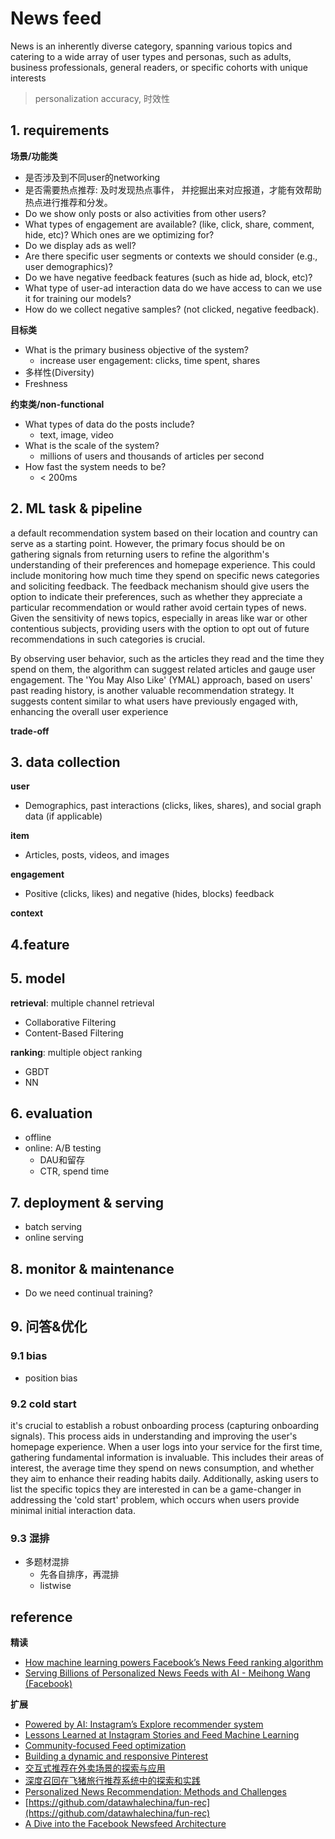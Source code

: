 # News feed

News is an inherently diverse category, spanning various topics and catering to a wide array of user types and personas, such as adults, business professionals, general readers, or specific cohorts with unique interests
> personalization accuracy, 时效性


## 1. requirements

**场景/功能类**
- 是否涉及到不同user的networking
- 是否需要热点推荐: 及时发现热点事件， 并挖掘出来对应报道，才能有效帮助热点进行推荐和分发。
- Do we show only posts or also activities from other users?
- What types of engagement are available? (like, click, share, comment, hide, etc)? Which ones are we optimizing for?
- Do we display ads as well?
- Are there specific user segments or contexts we should consider (e.g., user demographics)?
- Do we have negative feedback features (such as hide ad, block, etc)?
- What type of user-ad interaction data do we have access to can we use it for training our models?
- How do we collect negative samples? (not clicked, negative feedback).


**目标类**
- What is the primary business objective of the system?
  - increase user engagement: clicks, time spent, shares
- 多样性(Diversity)
- Freshness

**约束类/non-functional**
- What types of data do the posts include? 
  - text, image, video
- What is the scale of the system?
  - millions of users and thousands of articles per second
- How fast the system needs to be?
  - < 200ms


## 2. ML task & pipeline

a default recommendation system based on their location and country can serve as a starting point. However, the primary focus should be on gathering signals from returning users to refine the algorithm's understanding of their preferences and homepage experience. This could include monitoring how much time they spend on specific news categories and soliciting feedback. The feedback mechanism should give users the option to indicate their preferences, such as whether they appreciate a particular recommendation or would rather avoid certain types of news. Given the sensitivity of news topics, especially in areas like war or other contentious subjects, providing users with the option to opt out of future recommendations in such categories is crucial.

By observing user behavior, such as the articles they read and the time they spend on them, the algorithm can suggest related articles and gauge user engagement. The 'You May Also Like' (YMAL) approach, based on users' past reading history, is another valuable recommendation strategy. It suggests content similar to what users have previously engaged with, enhancing the overall user experience


**trade-off**


## 3. data collection

**user**
- Demographics, past interactions (clicks, likes, shares), and social graph data (if applicable)

**item**
- Articles, posts, videos, and images

**engagement**
-  Positive (clicks, likes) and negative (hides, blocks) feedback

**context**


## 4.feature



## 5. model

**retrieval**: multiple channel retrieval
- Collaborative Filtering
- Content-Based Filtering

**ranking**: multiple object ranking
- GBDT
- NN


## 6. evaluation
- offline
- online: A/B testing
  - DAU和留存
  - CTR, spend time


## 7. deployment & serving
- batch serving
- online serving


## 8. monitor & maintenance
- Do we need continual training?


## 9. 问答&优化

### 9.1 bias
- position bias


### 9.2 cold start

it's crucial to establish a robust onboarding process (capturing onboarding signals). This process aids in understanding and improving the user's homepage experience.
When a user logs into your service for the first time, gathering fundamental information is invaluable. This includes their areas of interest, the average time they spend on news consumption, and whether they aim to enhance their reading habits daily.
Additionally, asking users to list the specific topics they are interested in can be a game-changer in addressing the 'cold start' problem, which occurs when users provide minimal initial interaction data.


### 9.3 混排
- 多题材混排
  - 先各自排序，再混排
  - listwise


## reference
**精读**
- [How machine learning powers Facebook’s News Feed ranking algorithm](https://engineering.fb.com/2021/01/26/ml-applications/news-feed-ranking/)
- [Serving Billions of Personalized News Feeds with AI - Meihong Wang (Facebook)](https://www.youtube.com/watch?v=wcVJZwO_py0&t=80s)

**扩展**
- [Powered by AI: Instagram’s Explore recommender system](https://ai.meta.com/blog/powered-by-ai-instagrams-explore-recommender-system/)
- [Lessons Learned at Instagram Stories and Feed Machine Learning](https://instagram-engineering.com/lessons-learned-at-instagram-stories-and-feed-machine-learning-54f3aaa09e56)
- [Community-focused Feed optimization](https://engineering.linkedin.com/blog/2019/06/community-focused-feed-optimization)
- [Building a dynamic and responsive Pinterest](https://medium.com/pinterest-engineering/building-a-dynamic-and-responsive-pinterest-7d410e99f0a9)
- [交互式推荐在外卖场景的探索与应用](https://mp.weixin.qq.com/s/s7yoJXgc_7txSooeuE-3sg)
- [深度召回在飞猪旅行推荐系统中的探索和实践](https://mp.weixin.qq.com/s/AyMmfixX8rXUgGIf94uBkw)
- [Personalized News Recommendation: Methods and Challenges](https://arxiv.org/pdf/2106.08934)
- [https://github.com/datawhalechina/fun-rec](https://github.com/datawhalechina/fun-rec)
- [A Dive into the Facebook Newsfeed Architecture](https://algodaily.com/lessons/dive-into-facebook-newsfeed-architecture)
